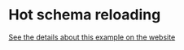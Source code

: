 # Hot schema reloading

[See the details about this example on the website](https://the-guild.dev/graphql/stitching/handbook/architecture/hot-schema-reloading)
